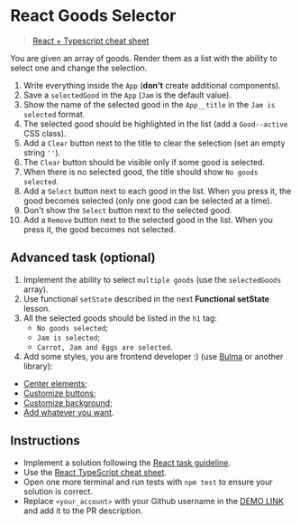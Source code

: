 # React Goods Selector

> [React + Typescript cheat sheet](https://mate-academy.github.io/fe-program/js/extra/react-typescript)

You are given an array of goods. Render them as a list with the ability to select one and change the selection.

1. Write everything inside the `App` (**don't** create additional components).
1. Save a `selectedGood` in the `App` (`Jam` is the default value).
1. Show the name of the selected good in the `App__title` in the `Jam is selected` format.
1. The selected good should be highlighted in the list (add a `Good--active` CSS class).
1. Add a `Clear` button next to the title to clear the selection (set an empty string `''`).
1. The `Clear` button should be visible only if some good is selected.
1. When there is no selected good, the title should show `No goods selected`.
1. Add a `Select` button next to each good in the list. When you press it, the good becomes selected (only one good can be selected at a time).
1. Don't show the `Select` button next to the selected good.
1. Add a `Remove` button next to the selected good in the list. When you press it, the good becomes not selected.

## Advanced task (optional)

1. Implement the ability to select `multiple goods` (use the `selectedGoods` array).
2. Use functional `setState` described in the next **Functional setState** lesson.
3. All the selected goods should be listed in the `h1` tag:
    - `No goods selected`;
    - `Jam is selected`;
    - `Carrot, Jam and Eggs are selected`.
4. Add some styles, you are frontend developer :) (use [Bulma](https://bulma.io) or another library):
 - [Center elements](https://bulma.io/documentation/layout/level/);
 - [Customize buttons](https://bulma.io/documentation/elements/button/);
 - [Customize background](https://bulma.io/documentation/overview/colors/);
 - [Add whatever you want](https://bulma.io/documentation/).

## Instructions

- Implement a solution following the [React task guideline](https://github.com/mate-academy/react_task-guideline#react-tasks-guideline).
- Use the [React TypeScript cheat sheet](https://mate-academy.github.io/fe-program/js/extra/react-typescript).
- Open one more terminal and run tests with `npm test` to ensure your solution is correct.
- Replace `<your_account>` with your Github username in the [DEMO LINK](https://roman-romanenko.github.io/react_goods-selector/) and add it to the PR description.
